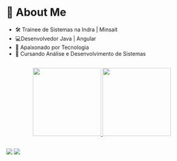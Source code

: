 
  <h1>👤 About Me </h1>


- 🛠 Trainee de Sistemas na Indra | Minsait
- 💻Desenvolvedor Java | Angular
- 🖤 Apaixonado por Tecnologia
- 📖 Cursando Análise e Desenvolvimento de Sistemas

##

<div align="center">
  <a href="https://github.com/brenoRyan77">
  <img height="180em" src="https://github-readme-stats.vercel.app/api?username=brenoRyan77&show_icons=true&theme=tokyonight&include_all_commits=true&count_private=true"/>
  <img height="180em" src="https://github-readme-stats.vercel.app/api/top-langs/?username=brenoRyan77&layout=compact&langs_count=7&theme=tokyonight"/>
</div>
 
 ##
  
  <div>
    <a href="https://www.instagram.com/brenoryan_ak/" target="_blank"><img src="https://img.shields.io/badge/-Instagram-%23E4405F?style=for-the-badge&logo=instagram&logoColor=white" target="_blank"></a>
   <a href="https://www.linkedin.com/in/breno-ryan-09a45b220/" target="_blank"><img src="https://img.shields.io/badge/-LinkedIn-%230077B5?style=for-the-badge&logo=linkedin&logoColor=white" target="_blank"></a> 
 
  </div>  
